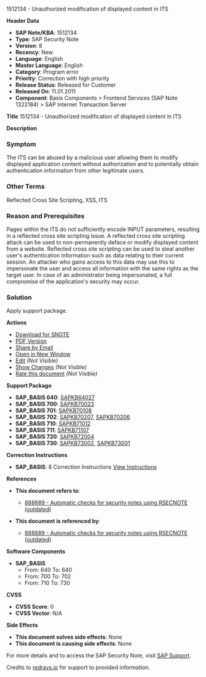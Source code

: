 1512134 - Unauthorized modification of displayed content in ITS

**Header Data**
- **SAP Note/KBA**: 1512134
- **Type**: SAP Security Note
- **Version**: 8
- **Recency**: New
- **Language**: English
- **Master Language**: English
- **Category**: Program error
- **Priority**: Correction with high priority
- **Release Status**: Released for Customer
- **Released On**: 11.01.2011
- **Component**: Basis Components > Frontend Services (SAP Note 1322184) > SAP Internet Transaction Server

**Title**
1512134 - Unauthorized modification of displayed content in ITS

**Description**

### Symptom
The ITS can be abused by a malicious user allowing them to modify displayed application content without authorization and to potentially obtain authentication information from other legitimate users.

### Other Terms
Reflected Cross Site Scripting, XSS, ITS

### Reason and Prerequisites
Pages within the ITS do not sufficiently encode INPUT parameters, resulting in a reflected cross site scripting issue. A reflected cross site scripting attack can be used to non-permanently deface or modify displayed content from a website.
Reflected cross site scripting can be used to steal another user's authentication information such as data relating to their current session. An attacker who gains access to this data may use this to impersonate the user and access all information with the same rights as the target user. In case of an administrator being impersonated, a full compromise of the application's security may occur.

### Solution
Apply support package.

**Actions**
- [Download for SNOTE](https://notesdownloads.sap.com/note/0040000008961272017)
- [PDF Version](https://userapps.support.sap.com/sap/support/sfm/notes/print/0001512134?language=en-US&token=CB016BB332983B410CDD383FD950BC35)
- [Share by Email](https://me.sap.com/notes/0001512134/E)
- [Open in New Window](https://me.sap.com/notes/0001512134/E)
- [Edit](https://i7p.wdf.sap.corp/sap/support/notes/edit/0001512134) *(Not Visible)*
- [Show Changes](https://me.sap.com/notes/0001512134/E) *(Not Visible)*
- [Rate this document](https://me.sap.com/notes/0001512134/E) *(Not Visible)*

**Support Package**
- **SAP_BASIS 640**: [SAPKB64027](https://me.sap.com/supportpackage/SAPKB64027)
- **SAP_BASIS 700**: [SAPKB70023](https://me.sap.com/supportpackage/SAPKB70023)
- **SAP_BASIS 701**: [SAPKB70108](https://me.sap.com/supportpackage/SAPKB70108)
- **SAP_BASIS 702**: [SAPKB70207](https://me.sap.com/supportpackage/SAPKB70207), [SAPKB70206](https://me.sap.com/supportpackage/SAPKB70206)
- **SAP_BASIS 710**: [SAPKB71012](https://me.sap.com/supportpackage/SAPKB71012)
- **SAP_BASIS 711**: [SAPKB71107](https://me.sap.com/supportpackage/SAPKB71107)
- **SAP_BASIS 720**: [SAPKB72004](https://me.sap.com/supportpackage/SAPKB72004)
- **SAP_BASIS 730**: [SAPKB73002](https://me.sap.com/supportpackage/SAPKB73002), [SAPKB73001](https://me.sap.com/supportpackage/SAPKB73001)

**Correction Instructions**
- **SAP_BASIS**: 8 Correction Instructions [View Instructions](https://me.sap.com/corrins/0001512134/41)

**References**
- **This document refers to**:
  - [888889 - Automatic checks for security notes using RSECNOTE (outdated)](https://me.sap.com/notes/888889)

- **This document is referenced by**:
  - [888889 - Automatic checks for security notes using RSECNOTE (outdated)](https://me.sap.com/notes/888889)

**Software Components**
- **SAP_BASIS**
  - From: 640 To: 640
  - From: 700 To: 702
  - From: 710 To: 730

**CVSS**
- **CVSS Score**: 0
- **CVSS Vector**: N/A

**Side Effects**
- **This document solves side effects**: None
- **This document is causing side effects**: None

For more details and to access the SAP Security Note, visit [SAP Support](https://me.sap.com/notes/0001512134/E).

Credits to [redrays.io](https://redrays.io) for support to provided information.